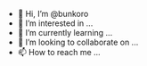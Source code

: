 - 👋 Hi, I’m @bunkoro
- 👀 I’m interested in ...
- 🌱 I’m currently learning ...
- 💞️ I’m looking to collaborate on ...
- 📫 How to reach me ...

<!---
bunkoro/bunkoro is a ✨ special ✨ repository because its `README.md` (this file) appears on your GitHub profile.
You can click the Preview link to take a look at your changes.
--->

